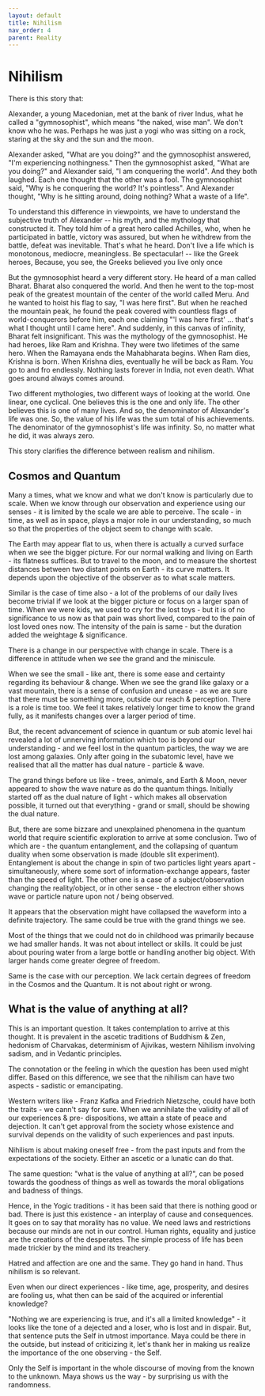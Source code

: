 ```yaml
---
layout: default
title: Nihilism
nav_order: 4
parent: Reality
---
```


# Nihilism

There is this story that:

Alexander, a young Macedonian, met at the bank of river Indus, what he called a "gymnosophist", which means "the naked, wise man". We don't know who he was. Perhaps he was just a yogi who was sitting on a rock, staring at the sky and the sun and the moon.

Alexander asked, "What are you doing?" and the gymnosophist answered, "I'm experiencing nothingness." Then the gymnosophist asked, "What are you doing?" and Alexander said, "I am conquering the world". And they both laughed. Each one thought that the other was a fool. The gymnosophist said, "Why is he conquering the world? It's pointless". And Alexander thought, "Why is he sitting around, doing nothing? What a waste of a life".

To understand this difference in viewpoints, we have to understand the subjective truth of Alexander -- his myth, and the mythology that constructed it. They told him of a great hero called Achilles, who, when he participated in battle, victory was assured, but when he withdrew from the battle, defeat was inevitable. That's what he heard. Don't live a life which is monotonous, mediocre, meaningless. Be spectacular! -- like the Greek heroes, Because, you see, the Greeks believed you live only once

But the gymnosophist heard a very different story. He heard of a man called Bharat. Bharat also conquered the world. And then he went to the top-most peak of the greatest mountain of the center of the world called Meru. And he wanted to hoist his flag to say, "I was here first". But when he reached the mountain peak, he found the peak covered with countless flags of world-conquerors before him, each one claiming "'I was here first' ... that's what I thought until I came here". And suddenly, in this canvas of infinity, Bharat felt insignificant. This was the mythology of the gymnosophist. He had heroes, like Ram and Krishna. They were two lifetimes of the same hero. When the Ramayana ends the Mahabharata begins. When Ram dies, Krishna is born. When Krishna dies, eventually he will be back as Ram. You go to and fro endlessly. Nothing lasts forever in India, not even death. What goes around always comes around.

Two different mythologies, two different ways of looking at the world. One linear, one cyclical. One believes this is the one and only life. The other believes this is one of many lives. And so, the denominator of Alexander's life was one. So, the value of his life was the sum total of his achievements. The denominator of the gymnosophist's life was infinity. So, no matter what he did, it was always zero.

This story clarifies the difference between realism and nihilism.


## Cosmos and Quantum

Many a times, what we know and what we don't know is particularly due to scale. When we know through our observation and experience using our senses - it is limited by the scale we are able to perceive. The scale - in time, as well as in space, plays a major role in our understanding, so much so that the properties of the object seem to change with scale.

The Earth may appear flat to us, when there is actually a curved surface when we see the bigger picture. For our normal walking and living on Earth - its flatness suffices. But to travel to the moon, and to measure the shortest distances between two distant points on Earth - its curve matters. It depends upon the objective of the observer as to what scale matters.

Similar is the case of time also - a lot of the problems of our daily lives become trivial if we look at the bigger picture or focus on a larger span of time.
When we were kids, we used to cry for the lost toys - but it is of no significance to us now as that pain was short lived, compared to the pain of lost loved ones now. The intensity of the pain is same - but the duration added the weightage & significance.

There is a change in our perspective with change in scale. There is a difference in attitude when we see the grand and the miniscule.

When we see the small - like ant, there is some ease and certainty regarding its behaviour & change. When we see the grand like galaxy or a vast mountain, there is a sense of confusion and unease - as we are sure that there must be something more, outside our reach & perception. There is a role is time too. We feel it takes relatively longer time to know the grand fully, as it manifests changes over a larger period of time.

But, the recent advancement of science in quantum or sub atomic level hai revealed a lot of unnerving information which too is beyond our understanding - and we feel lost in the quantum particles, the way we are lost among galaxies. Only after going in the subatomic level, have we realised that all the matter has dual nature - particle & wave.

The grand things before us like - trees, animals, and Earth & Moon, never appeared to show the wave nature as do the quantum things.
Initially started off as the dual nature of light - which makes all observation possible, it turned out that everything - grand or small, should be showing the dual nature.

But, there are some bizzare and unexplained phenomena in the quantum world that require scientific exploration to arrive at some conclusion. Two of which are - the quantum entanglement, and the collapsing of quantum duality when some observation is made (double slit experiment). Entanglement is about the change in spin of two particles light years apart - simultaneously, where some sort of information-exchange appears, faster than the speed of light. The other one is a case of a subject/observation changing the reality/object, or in other sense - the electron either shows wave or particle nature upon not / being observed.

It appears that the observation might have collapsed the waveform into a definite trajectory. The same could be true with the grand things we see.

Most of the things that we could not do in childhood was primarily because we had smaller hands. It was not about intellect or skills. It could be just about pouring water from a large bottle or handling another big object. With larger hands come greater degree of freedom.

Same is the case with our perception. We lack certain degrees of freedom in the Cosmos and the Quantum. It is not about right or wrong.


## What is the value of anything at all?

This is an important question. It takes contemplation to arrive at this thought.
It is prevalent in the ascetic traditions of Buddhism & Zen, hedonism of Charvakas, determinism of Ajivikas, western Nihilism involving sadism, and in Vedantic principles.

The connotation or the feeling in which the question has been used might differ. Based on this difference, we see that the nihilism can have two aspects - sadistic or emancipating.

Western writers like - Franz Kafka and Friedrich Nietzsche, could have both the traits - we cann't say for sure. When we annihilate the validity of all of our experiences & pre- dispositions, we attain a state of peace and dejection. It can't get approval from the society whose existence and survival depends on the validity of such experiences and past inputs.

Nihilism is about making oneself free - from the past inputs and from the expectations of the society. Either an ascetic or a lunatic can do that.

The same question: "what is the value of anything at all?", can be posed towards the goodness of things as well as towards the moral obligations and badness of things.


Hence, in the Yogic traditions - it has been said that there is nothing good or bad. There is just this existence - an interplay of cause and consequences. It goes on to say that morality has no value. We need laws and restrictions because our minds are not in our control. Human rights, equality and justice are the creations of the desperates. The simple process of life has been made trickier by the mind and its treachery.

Hatred and affection are one and the same. They go hand in hand. Thus nihilism is so relevant.

Even when our direct experiences - like time, age, prosperity, and desires are fooling us, what then can be said of the acquired or inferential knowledge?

"Nothing we are experiencing is true, and it's all a limited knowledge" - it looks like the tone of a dejected and a loser, who is lost and in dispair. But, that sentence puts the Self in utmost importance. Maya could be there in the outside, but instead of criticizing it, let's thank her in making us realize the importance of the one observing - the Self.

Only the Self is important in the whole discourse of moving from the known to the unknown. Maya shows us the way - by surprising us with the randomness.